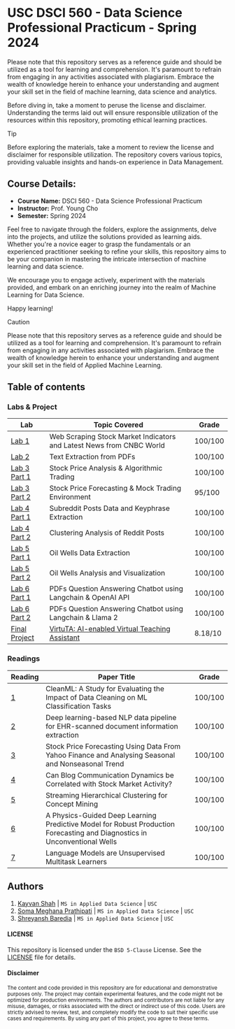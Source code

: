 # USC DSCI 560 - Data Science Professional Practicum - Spring 2024
Please note that this repository serves as a reference guide and should be utilized as a tool for learning and comprehension. It's paramount to refrain from engaging in any activities associated with plagiarism. Embrace the wealth of knowledge herein to enhance your understanding and augment your skill set in the field of machine learning, data science and analytics.

Before diving in, take a moment to peruse the license and disclaimer. Understanding the terms laid out will ensure responsible utilization of the resources within this repository, promoting ethical learning practices.

> [!TIP]
> Before exploring the materials, take a moment to review the license and disclaimer for responsible utilization. The repository covers various topics, providing valuable insights and hands-on experience in Data Management.

## Course Details:
- **Course Name:** DSCI 560 - Data Science Professional Practicum
- **Instructor:** Prof. Young Cho
- **Semester:** Spring 2024

Feel free to navigate through the folders, explore the assignments, delve into the projects, and utilize the solutions provided as learning aids. Whether you're a novice eager to grasp the fundamentals or an experienced practitioner seeking to refine your skills, this repository aims to be your companion in mastering the intricate intersection of machine learning and data science.

We encourage you to engage actively, experiment with the materials provided, and embark on an enriching journey into the realm of Machine Learning for Data Science.

Happy learning!

> [!CAUTION]
> Please note that this repository serves as a reference guide and should be utilized as a tool for learning and comprehension. It's paramount to refrain from engaging in any activities associated with plagiarism. Embrace the wealth of knowledge herein to enhance your understanding and augment your skill set in the field of Applied Machine Learning.

## Table of contents
### Labs & Project
|  Lab  |  Topic Covered | Grade |
|-------|--------------------------|--------|
| [Lab 1](/lab1/) | Web Scraping Stock Market Indicators and Latest News from CNBC World | 100/100 |
| [Lab 2](/lab2/) | Text Extraction from PDFs | 100/100 |
| [Lab 3 Part 1](/lab3-part1/) | Stock Price Analysis & Algorithmic Trading | 100/100 |
| [Lab 3 Part 2](/lab3-part2/) | Stock Price Forecasting & Mock Trading Environment | 95/100 |
| [Lab 4 Part 1](/lab4-part1/) | Subreddit Posts Data and Keyphrase Extraction | 100/100 |
| [Lab 4 Part 2](/lab4-part2/) | Clustering Analysis of Reddit Posts | 100/100 |
| [Lab 5 Part 1](/lab5-part1/) | Oil Wells Data Extraction | 100/100 |
| [Lab 5 Part 2](/lab5-part2/) | Oil Wells Analysis and Visualization | 100/100 |
| [Lab 6 Part 1](/lab6-part1/) | PDFs Question Answering Chatbot using Langchain & OpenAI API | 100/100 |
| [Lab 6 Part 2](/lab6-part2/) | PDFs Question Answering Chatbot using Langchain & Llama 2 | 100/100 |
| [Final Project](/final-project/) | [VirtuTA: AI-enabled Virtual Teaching Assistant](https://github.com/KayvanShah1/AI-Virtual-Teaching-Assistant)  | 8.18/10 |

### Readings
| Reading  | Paper Title | Grade |
| --------- | ----------- | ------- |
| [1](/reading1/) | CleanML: A Study for Evaluating the Impact of Data Cleaning on ML Classification Tasks | 100/100 |
| [2](/reading2/) | Deep learning-based NLP data pipeline for EHR-scanned document information extraction | 100/100 |
| [3](/reading3/) | Stock Price Forecasting Using Data From Yahoo Finance and Analysing Seasonal and Nonseasonal Trend | 100/100 |
| [4](/reading4/) | Can Blog Communication Dynamics be Correlated with Stock Market Activity? | 100/100 |
| [5](/reading5/) | Streaming Hierarchical Clustering for Concept Mining | 100/100 |
| [6](/reading6/) | A Physics-Guided Deep Learning Predictive Model for Robust Production Forecasting and Diagnostics in Unconventional Wells | 100/100 |
| [7](/reading7/) | Language Models are Unsupervised Multitask Learners | 100/100 |

## Authors
1. [Kayvan Shah](https://github.com/KayvanShah1) | `MS in Applied Data Science` | `USC`
1. [Soma Meghana Prathipati](https://www.linkedin.com/in/soma-meghana-p-/) | `MS in Applied Data Science` | `USC`
1. [Shreyansh Baredia](https://github.com/SHREYANSH-BARDIA) | `MS in Applied Data Science` | `USC`

#### LICENSE
This repository is licensed under the `BSD 5-Clause` License. See the [LICENSE](LICENSE) file for details.

#### Disclaimer

<sub>
The content and code provided in this repository are for educational and demonstrative purposes only. The project may contain experimental features, and the code might not be optimized for production environments. The authors and contributors are not liable for any misuse, damages, or risks associated with the direct or indirect use of this code. Users are strictly advised to review, test, and completely modify the code to suit their specific use cases and requirements. By using any part of this project, you agree to these terms.
</sub>
